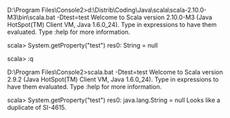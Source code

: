 D:\Program Files\Console2>d:\Distrib\Coding\Java\scala\scala-2.10.0-M3\bin\scala.bat  -Dtest=test
Welcome to Scala version 2.10.0-M3 (Java HotSpot(TM) Client VM, Java 1.6.0_24).
Type in expressions to have them evaluated.
Type :help for more information.

scala> System.getProperty("test")
res0: String = null

scala> :q

D:\Program Files\Console2>scala.bat  -Dtest=test
Welcome to Scala version 2.9.2 (Java HotSpot(TM) Client VM, Java 1.6.0_24).
Type in expressions to have them evaluated.
Type :help for more information.

scala> System.getProperty("test")
res0: java.lang.String = null
Looks like a duplicate of SI-4615.
